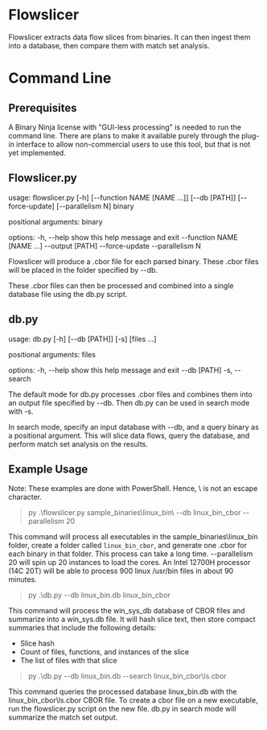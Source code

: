 
# Flowslicer

Flowslicer extracts data flow slices from binaries.  It can then ingest them into a database, then compare them with
match set analysis.



# Command Line


## Prerequisites

A Binary Ninja license with "GUI-less processing" is needed to run the command line.  There are plans to make it
available purely through the plug-in interface to allow non-commercial users to use this tool, but that is not yet
implemented.


## Flowslicer.py


usage: flowslicer.py [-h] [--function NAME [NAME ...]] [--db [PATH]] [--force-update] [--parallelism N] binary

positional arguments:
  binary

options:
  -h, --help            show this help message and exit
  --function NAME [NAME ...]
  --output [PATH]
  --force-update
  --parallelism N


Flowslicer will produce a .cbor file for each parsed binary.  These .cbor files will be placed in the folder specified
by --db.

These .cbor files can then be processed and combined into a single database file using the db.py script.


## db.py



usage: db.py [-h] [--db [PATH]] [-s] [files ...]

positional arguments:
  files

options:
  -h, --help    show this help message and exit
  --db [PATH]
  -s, --search


The default mode for db.py processes .cbor files and combines them into an output file specified by --db.  Then db.py
can be used in search mode with -s.

In search mode, specify an input database with --db, and a query binary as a positional argument.  This will slice
data flows, query the database, and perform match set analysis on the results.


## Example Usage

Note: These examples are done with PowerShell.  Hence, \ is not an escape character.

> py .\flowslicer.py sample_binaries\linux_bin\ --db linux_bin_cbor --parallelism 20

This command will process all executables in the sample_binaries\linux_bin folder,  create a folder called
`linux_bin_cbor`, and generate one .cbor for each binary in that folder.  This process can take a long time.
--parallelism 20 will spin up 20 instances to load the cores.  An Intel 12700H processor (14C 20T) will be able to
process 900 linux /usr/bin files in about 90 minutes.

> py .\db.py --db linux_bin.db linux_bin_cbor

This command will process the win_sys_db database of CBOR files and summarize into a win_sys.db file.  It will hash
slice text, then store compact summaries that include the following details:

 * Slice hash
 * Count of files, functions, and instances of the slice
 * The list of files with that slice

 > py .\db.py --db linux_bin.db --search linux_bin_cbor\ls.cbor

 This command queries the processed database linux_bin.db with the linux_bin_cbor\ls.cbor CBOR file.  To create a cbor
 file on a new executable, run the flowslicer.py script on the new file.  db.py in search mode will summarize
 the match set output.